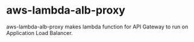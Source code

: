 # aws-lambda-alb-proxy
aws-lambda-alb-proxy makes lambda function for API Gateway to run on Application Load Balancer.